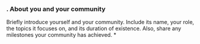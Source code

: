 ### . About you and your community

Briefly introduce yourself and your community. Include its name, your role, the topics it focuses on, and its duration of existence. Also, share any milestones your community has achieved. *





